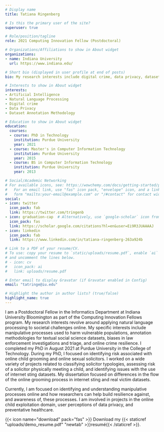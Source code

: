 ```yaml
---
# Display name
title: Tatiana Ringenberg

# Is this the primary user of the site?
superuser: true

# Role/position/tagline
role: 2021 Computing Innovation Fellow (Postdoctoral)

# Organizations/Affiliations to show in About widget
organizations:
- name: Indiana University
  url: https://www.indiana.edu/

# Short bio (displayed in user profile at end of posts)
bio: My research interests include digital crime, data privacy, dataset annotation methodology, and natural language processing.

# Interests to show in About widget
interests:
- Artificial Intelligence
- Natural Language Processing
- Digital crime
- Data Privacy
- Dataset Annotation Methodology

# Education to show in About widget
education:
  courses:
  - course: PhD in Technology
    institution: Purdue University
    year: 2021
  - course: Master's in Computer Information Technology
    institution: Purdue University
    year: 2015
  - course: BS in Computer Information Technology
    institution: Purdue University
    year: 2013

# Social/Academic Networking
# For available icons, see: https://wowchemy.com/docs/getting-started/page-builder/#icons
#   For an email link, use "fas" icon pack, "envelope" icon, and a link in the
#   form "mailto:your-email@example.com" or "/#contact" for contact widget.
social:
- icon: twitter
  icon_pack: fab
  link: https://twitter.com/tringenb
- icon: graduation-cap  # Alternatively, use `google-scholar` icon from `ai` icon pack
  icon_pack: fas
  link: https://scholar.google.com/citations?hl=en&user=Ei9R3JUAAAAJ
- icon: linkedin
  icon_pack: fab
  link: https://www.linkedin.com/in/tatiana-ringenberg-263a924b

# Link to a PDF of your resume/CV.
# To use: copy your resume to `static/uploads/resume.pdf`, enable `ai` icons in `params.toml`,
# and uncomment the lines below.
# - icon: cv
#   icon_pack: ai
#   link: uploads/resume.pdf

# Enter email to display Gravatar (if Gravatar enabled in Config)
email: "tatringe@iu.edu"

# Highlight the author in author lists? (true/false)
highlight_name: true
---
```


I am a Postdoctoral Fellow in the Informatics Department at Indiana University Bloomington as part of the Computing Innovation Fellows program. My research interests revolve around applying natural language processing to societal challenges online. My specific interests include manipulative processes used to harm vulnerable populations, annotation methodologies for textual social science datasets, biases in law enforcement investigations and triage, and online crime resilience. I completed my PhD in August 2021 at Purdue University in the College of Technology. During my PhD, I focused on identifying risk associated with online child grooming and online sexual solicitors. I worked on a wide variety of projects related to classifying solicitor typologies, assessing risk of a solicitor physically meeting a child, and identifying issues with the use of internet sting datasets. My dissertation focused on differences in the flow of the online grooming process in internet sting and real victim datasets.

Currently, I am focused on identifying and understanding manipulative processes online and how researchers can help build resilience against, and awareness of, these processes. I am involved in projects in the online child exploitation domain, user perceptions of data privacy, and preventative healthcare. 

{{< icon name="download" pack="fas" >}} Download my {{< staticref "uploads/demo_resume.pdf" "newtab" >}}resumé{{< /staticref >}}.
